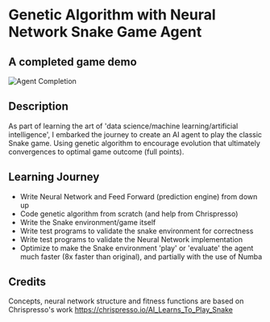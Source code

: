 # Genetic Algorithm with Neural Network Snake Game Agent
## A completed game demo
![Agent Completion](https://github.com/breaktoprotect/gann-plays-snakev3/blob/master/demo/completed_GANN_agent.gif)

## Description
As part of learning the art of 'data science/machine learning/artificial intelligence', I embarked the journey to create an AI agent to play the classic Snake game. Using genetic algorithm to encourage evolution that ultimately convergences to optimal game outcome (full points).

## Learning Journey
- Write Neural Network and Feed Forward (prediction engine) from down up
- Code genetic algorithm from scratch (and help from Chrispresso)
- Write the Snake environment/game itself 
- Write test programs to validate the snake environment for correctness
- Write test programs to validate the Neural Network implementation
- Optimize to make the Snake environment 'play' or 'evaluate' the agent much faster (8x faster than original), and partially with the use of Numba

## Credits
Concepts, neural network structure and fitness functions are based on Chrispresso's work 
https://chrispresso.io/AI_Learns_To_Play_Snake
